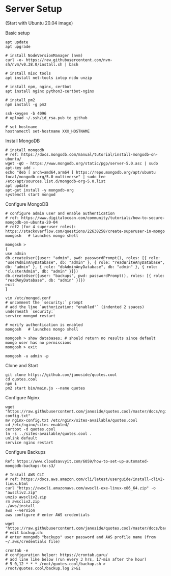 # Server Setup

(Start with Ubuntu 20.04 image)


Basic setup

	apt update
	apt upgrade
	
	# install NodeVersionManager (nvm)
	curl -o- https://raw.githubusercontent.com/nvm-sh/nvm/v0.38.0/install.sh | bash
	
	# install misc tools
	apt install net-tools iotop ncdu unzip
	
	# install npm, nginx, certbot
	apt install nginx python3-certbot-nginx
	
	# install pm2
	npm install -g pm2
	
	ssh-keygen -b 4096
	# upload ~/.ssh/id_rsa.pub to github
	
	# set hostname
	hostnamectl set-hostname XXX_HOSTNAME

Install MongoDB
	  
	# install mongodb
	# ref: https://docs.mongodb.com/manual/tutorial/install-mongodb-on-ubuntu/
	wget -qO - https://www.mongodb.org/static/pgp/server-5.0.asc | sudo apt-key add -
	echo "deb [ arch=amd64,arm64 ] https://repo.mongodb.org/apt/ubuntu focal/mongodb-org/5.0 multiverse" | sudo tee /etc/apt/sources.list.d/mongodb-org-5.0.list
	apt update
	apt-get install -y mongodb-org
	systemctl start mongod

Configure MongoDB
	  
	# configure admin user and enable authentication
	# ref: https://www.digitalocean.com/community/tutorials/how-to-secure-mongodb-on-ubuntu-20-04
	# ref2 (for 4 superuser roles): https://stackoverflow.com/questions/22638258/create-superuser-in-mongo
	mongosh   # launches mongo shell
	  
	mongosh >
	{
	use admin
	db.createUser({user: "admin", pwd: passwordPrompt(), roles: [{ role: "userAdminAnyDatabase", db: "admin" }, { role: "readWriteAnyDatabase", db: "admin" }, { role: "dbAdminAnyDatabase", db: "admin" }, { role: "clusterAdmin", db: "admin" }]})
	db.createUser({user: "backups", pwd: passwordPrompt(), roles: [{ role: "readAnyDatabase", db: "admin" }]})
	exit
	}
	  
	vim /etc/mongod.conf
	# uncomment the `security:` prompt
	# add the line `authorization: "enabled"` (indented 2 spaces) underneath `security:`
	service mongod restart
	  
	# verify authentication is enabled
	mongosh   # launches mongo shell
	
	mongosh > show databases; # should return no results since default mongo user has no permissions
	mongosh > exit
	
	mongosh -u admin -p
	

Clone and Start
	
	git clone https://github.com/janoside/quotes.cool
	cd quotes.cool
	npm i
	pm2 start bin/main.js --name quotes

Configure Nginx

	wget "https://raw.githubusercontent.com/janoside/quotes.cool/master/docs/nginx-config.txt"
	mv nginx-config.txt /etc/nginx/sites-available/quotes.cool
	cd /etc/nginx/sites-enabled/
	certbot -d quotes.cool
	ln -s ../sites-available/quotes.cool .
	unlink default
	service nginx restart
	  
Configure Backups

	Ref: https://www.cloudsavvyit.com/6059/how-to-set-up-automated-mongodb-backups-to-s3/
	
	# Install AWS CLI
	# ref: https://docs.aws.amazon.com/cli/latest/userguide/install-cliv2-linux.html
	curl "https://awscli.amazonaws.com/awscli-exe-linux-x86_64.zip" -o "awscliv2.zip"
	unzip awscliv2.zip
	rm awscliv2.zip
	./aws/install
	aws --version
	aws configure # enter AWS credentials
	
	wget "https://raw.githubusercontent.com/janoside/quotes.cool/master/docs/backup.sh"
	# edit backup.sh:
	# enter mongodb "backups" user password and AWS profile name (from ~/.aws/credentials file)
	
	crontab -e
	# configuration helper: https://crontab.guru/
	# add line like below (run every 3 hrs, 17-min after the hour)
	# 5 0,12 * * * /root/quotes.cool/backup.sh > /root/quotes.cool/backup.log 2>&1

